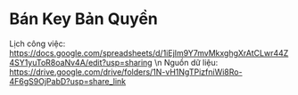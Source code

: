 # Bán Key Bản Quyền
Lịch công việc: https://docs.google.com/spreadsheets/d/1iEjIm9Y7mvMkxghgXrAtCLwr44Z4SY1yuToR8oaNv4A/edit?usp=sharing \n
Nguồn dữ liệu: https://drive.google.com/drive/folders/1N-vH1NgTPizfniWi8Ro-4F6gS9OjPabD?usp=share_link
